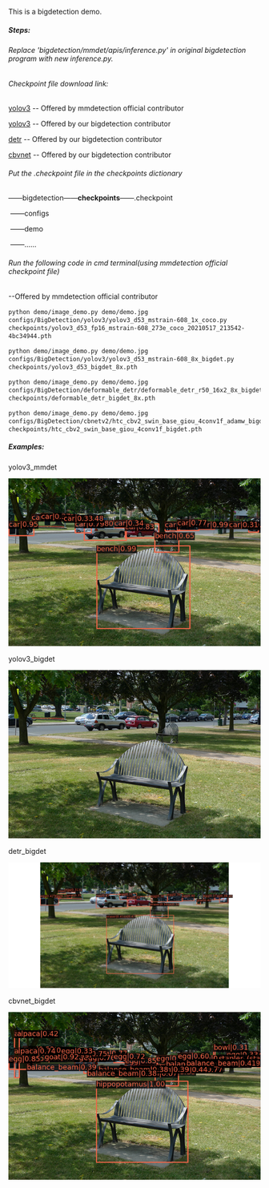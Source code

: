 This is a bigdetection demo. 

##### Steps:

###### Replace 'bigdetection/mmdet/apis/inference.py' in original bigdetection program with new inference.py.



###### Checkpoint file download link: 

[yolov3](https://download.openmmlab.com/mmdetection/v2.0/yolo/yolov3_d53_fp16_mstrain-608_273e_coco/yolov3_d53_fp16_mstrain-608_273e_coco_20210517_213542-4bc34944.pth)   -- Offered by mmdetection official contributor

[yolov3](https://big-detection.s3.us-west-2.amazonaws.com/bigdet_cpts/mmdetection_cpts/yolov3_d53_bigdet_8x.pth)   -- Offered by our bigdetection contributor

[detr](https://big-detection.s3.us-west-2.amazonaws.com/bigdet_cpts/mmdetection_cpts/deformable_detr_bigdet_8x.pth) -- Offered by our bigdetection contributor

[cbvnet](https://big-detection.s3.us-west-2.amazonaws.com/bigdet_cpts/mmdetection_cpts/htc_cbv2_swin_base_giou_4conv1f_bigdet.pth) -- Offered by our bigdetection contributor



###### Put the .checkpoint file in the checkpoints dictionary

——bigdetection——**checkpoints**——.checkpoint

​                              ——configs

​							  ——demo

​                              ——......



###### Run the following code in cmd terminal(using mmdetection official checkpoint file)

--Offered by mmdetection official contributor

```
python demo/image_demo.py demo/demo.jpg configs/BigDetection/yolov3/yolov3_d53_mstrain-608_1x_coco.py checkpoints/yolov3_d53_fp16_mstrain-608_273e_coco_20210517_213542-4bc34944.pth
```

```
python demo/image_demo.py demo/demo.jpg configs/BigDetection/yolov3/yolov3_d53_mstrain-608_8x_bigdet.py checkpoints/yolov3_d53_bigdet_8x.pth
```

```
python demo/image_demo.py demo/demo.jpg configs/BigDetection/deformable_detr/deformable_detr_r50_16x2_8x_bigdet.py checkpoints/deformable_detr_bigdet_8x.pth
```

```
python demo/image_demo.py demo/demo.jpg configs/BigDetection/cbnetv2/htc_cbv2_swin_base_giou_4conv1f_adamw_bigdet.py checkpoints/htc_cbv2_swin_base_giou_4conv1f_bigdet.pth
```

##### Examples:

yolov3_mmdet

![yolov3_mmdet](yolov3_mmdet.png)

yolov3_bigdet

![yolov3_bigdet](yolov3_bigdet.png)

detr_bigdet

![detr_bigdet](detr_bigdet.png)

cbvnet_bigdet

![cbvnet_bigdet](cbvnet_bigdet.png)
